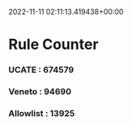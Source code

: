 2022-11-11 02:11:13.419438+00:00
# Rule Counter 
 ### UCATE : 674579

 ### Veneto : 94690

 ### Allowlist : 13925